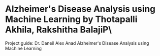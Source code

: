 # Alzheimer's Disease Analysis using Machine Learning by Thotapalli Akhila, Rakshitha BalajiP\
Project guide: Dr. Daneil Alex Anad
Alzheimer's Disease Analysis using Machine Learning
